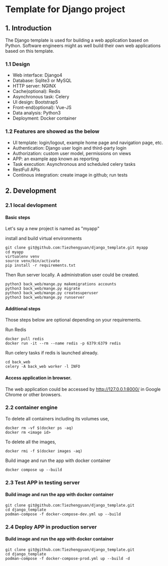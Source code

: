 # Template for Django project



## 1. Introduction
The Django template is used for building a web application based on Python.
Software engineers might as well build their own web applications based on this template.

### 1.1 Design

- Web interface: Django4 
- Database: Sqlite3 or MySQL
- HTTP server: NGINX
- Cache(optional): Redis
- Asynchronous task: Celery
- UI design: Bootstrap5
- Front-end(optional): Vue-JS 
- Data analysis: Python3
- Deployment: Docker container

### 1.2 Features are showed as the below
- UI template: login/logout, example home page and navigation page, etc. 
- Authentication: Django user login and third-party login
- Authorization: custom user model, permissions on views
- APP: an example app known as reporting
- Task execution: Asynchronous and scheduled celery tasks
- RestFull APIs
- Continous integration: create image in github; run tests

## 2. Development

### 2.1 local devlopment 

#### Basic steps
Let's say a new project is named as "myapp"

install and build virtual environments
```
git clone git@github.com:Tiezhengyuan/django_template.git myapp
cd myapp
virtualenv venv
source venv/bin/activate
pip install -r requirements.txt
```

Then Run server locally. A administration user could be created.
```
python3 back_web/mange.py makemigrations accounts
python3 back_web/mange.py migrate
python3 back_web/mange.py createsuperuser
python3 back_web/mange.py runserver
```

#### Additional steps
Those steps below are optional depending on your requirements.

Run Redis
```
docker pull redis
docker run -it --rm --name redis -p 6379:6379 redis
```

Run celery tasks if redis is launched already.
```
cd back_web
celery -A back_web worker -l INFO
```

#### Access application in browser.

The web application could be accessed by http://127.0.0.1:8000/ in Google Chrome or other browsers.



### 2.2 container engine

To delete all containers including its volumes use,
```
docker rm -vf $(docker ps -aq)
docker rm <image id>
```

To delete all the images,
```
docker rmi -f $(docker images -aq)
```

Build image and run the app with docker container
```
docker compose up --build
```




### 2.3 Test APP in testing server

#### Build image and run the app with docker container
```
git clone git@github.com:Tiezhengyuan/django_template.git
cd django_template
podman-compose -f docker-compose-dev.yml up --build
```



### 2.4 Deploy APP in production server

#### Build image and run the app with docker container
```
git clone git@github.com:Tiezhengyuan/django_template.git
cd django_template
podman-compose -f docker-compose-prod.yml up --build -d
```
